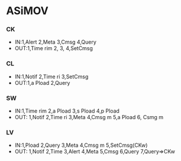# ASiMOV
### CK
- IN:1,Alert 2,Meta 3,Cmsg 4,Query
- OUT:1,Time rim 2, 3, 4,SetCmsg 
### CL
- IN:1,Notif 2,Time ri 3,SetCmsg
- OUT:1,a Pload 2,Query
### SW
- IN:1,Time rim 2,a Pload 3,s Pload 4,p Pload
- OUT: 1,Notif 2,Time ri 3,Meta 4,Cmsg m 5,a Pload 6, Csmg m
### LV
- IN:1,Pload 2,Query 3,Meta 4,Cmsg m 5,SetCmsg(CKw) 
- OUT: 1,Notif 2,Time 3,Alert 4,Meta 5,Cmsg 6,Query 7,Query=>CKw
